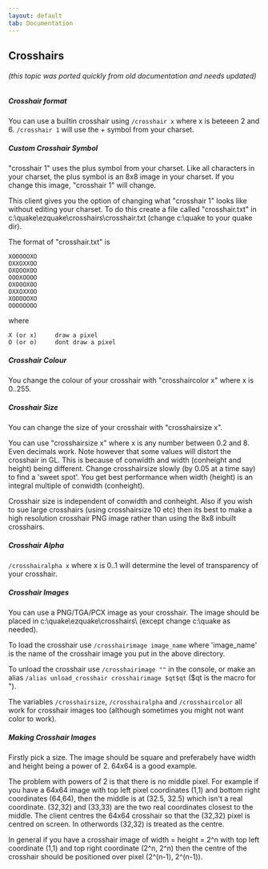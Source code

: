 ```yaml
---
layout: default
tab: Documentation
---
```


## Crosshairs

###### (this topic was ported quickly from old documentation and needs updated)

##### Crosshair format

You can use a builtin crosshair using `/crosshair x` where x is beteeen 2 and 6. `/crosshair 1` will use the + symbol from your charset.

##### Custom Crosshair Symbol

"crosshair 1" uses the plus symbol from your charset. Like all characters in your charset, the plus symbol is an 8x8 image in your charset. If you change this image, "crosshair 1" will change.

This client gives you the option of changing what "crosshair 1" looks like without editing your charset. To do this create a file called "crosshair.txt" in c:\quake\ezquake\crosshairs\crosshair.txt (change c:\quake to your quake dir).

The format of "crosshair.txt" is

    XOOOOOXO
    OXXOXXOO
    OXOOOXOO
    OOOXOOOO
    OXOOOXOO
    OXXOXXOO
    XOOOOOXO
    OOOOOOOO

where

    X (or x)     draw a pixel
    O (or o)     dont draw a pixel

##### Crosshair Colour

You change the colour of your crosshair with "crosshaircolor x" where x is 0..255.

##### Crosshair Size

You can change the size of your crosshair with "crosshairsize x".

You can use "crosshairsize x" where x is any number between 0.2 and 8. Even decimals work. Note however that some values will distort the crosshair in GL. This is because of conwidth and width (conheight and height) being different. Change crosshairsize slowly (by 0.05 at a time say) to find a 'sweet spot'. You get best performance when width (height) is an integral multiple of conwidth (conheight).

Crosshair size is independent of conwidth and conheight. Also if you wish to sue large crosshairs (using crosshairsize 10 etc) then its best to make a high resolution crosshair PNG image rather than using the 8x8 inbuilt crosshairs.

##### Crosshair Alpha

`/crosshairalpha x` where x is 0..1 will determine the level of transparency of your crosshair.

##### Crosshair Images

You can use a PNG/TGA/PCX image as your crosshair. The image should be placed in c:\quake\ezquake\crosshairs\ (except change c:\quake as needed).

To load the crosshair use `/crosshairimage image_name` where 'image_name' is the name of the crosshair image you put in the above directory.

To unload the crosshair use `/crosshairimage ""` in the console, or make an alias `/alias unload_crosshair crosshairimage $qt$qt` ($qt is the macro for ").

The variables `/crosshairsize`, `/crosshairalpha` and `/crosshaircolor` all work for crosshair images too (although sometimes you might not want color to work).

##### Making Crosshair Images

Firstly pick a size. The image should be square and preferabely have width and height being a power of 2. 64x64 is a good example.

The problem with powers of 2 is that there is no middle pixel. For example if you have a 64x64 image with top left pixel coordinates (1,1) and bottom right coordinates (64,64), then the middle is at (32.5, 32.5) which isn't a real coordinate. (32,32) and (33,33) are the two real coordinates closest to the middle. The client centres the 64x64 crosshair so that the (32,32) pixel is centred on screen. In otherwords (32,32) is treated as the centre.

In general if you have a crosshair image of width = height = 2\^n with top left coordinate (1,1) and top right coordinate (2\^n, 2\^n) then the centre of the crosshair should be positioned over pixel (2\^(n-1), 2\^(n-1)).
